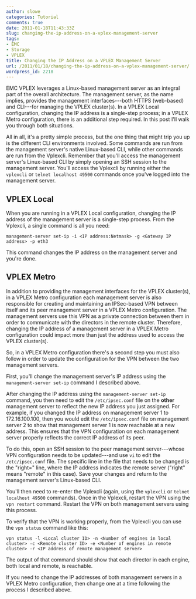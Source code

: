 ```yaml
---
author: slowe
categories: Tutorial
comments: true
date: 2011-01-18T11:43:33Z
slug: changing-the-ip-address-on-a-vplex-management-server
tags:
- EMC
- Storage
- VPLEX
title: Changing the IP Address on a VPLEX Management Server
url: /2011/01/18/changing-the-ip-address-on-a-vplex-management-server/
wordpress_id: 2218
---
```


EMC VPLEX leverages a Linux-based management server as an integral part of the overall architecture. The management server, as the name implies, provides the management interfaces---both HTTPS (web-based) and CLI---for managing the VPLEX cluster(s). In a VPLEX Local configuration, changing the IP address is a single-step process; in a VPLEX Metro configuration, there is an additional step required. In this post I'll walk you through both situations.

All in all, it's a pretty simple process, but the one thing that might trip you up is the different CLI environments involved. Some commands are run from the management server's native Linux-based CLI, while other commands are run from the Vplexcli. Remember that you'll access the management server's Linux-based CLI by simply opening an SSH session to the management server. You'll access the Vplexcli by running either the `vplexcli` or `telnet localhost 49500` commands once you've logged into the management server.

## VPLEX Local

When you are running in a VPLEX Local configuration, changing the IP address of the management server is a single-step process. From the Vplexcli, a single command is all you need:

	management-server set-ip -i <IP address:Netmask> -g <Gateway IP address> -p eth3

This command changes the IP address on the management server and you're done.

## VPLEX Metro

In addition to providing the management interfaces for the VPLEX cluster(s), in a VPLEX Metro configuration each management server is also responsible for creating and maintaining an IPSec-based VPN between itself and its peer management server in a VPLEX Metro configuration. The management servers use this VPN as a private connection between them in order to communicate with the directors in the remote cluster. Therefore, changing the IP address of a management server in a VPLEX Metro configuration could impact more than just the address used to access the VPLEX cluster(s).

So, in a VPLEX Metro configuration there's a second step you must also follow in order to update the configuration for the VPN between the two management servers.

First, you'll change the management server's IP address using the `management-server set-ip` command I described above.

After changing the IP address using the `management-server set-ip` command, you then need to edit the `/etc/ipsec.conf` file on the **other** management server to reflect the new IP address you just assigned. For example, if you changed the IP address on management server 1 to 172.16.100.100, then you would edit the `/etc/ipsec.conf` file on management server 2 to show that management server 1 is now reachable at a new address. This ensures that the VPN configuration on each management server properly reflects the correct IP address of its peer.

To do this, open an SSH session to the peer management server---whose VPN configuration needs to be updated---and use `vi` to edit the `/etc/ipsec.conf` file. The specific line in the file that needs to be changed is the "right=" line, where the IP address indicates the remote server ("right" means "remote" in this case). Save your changes and return to the management server's Linux-based CLI.

You'll then need to re-enter the Vplexcli (again, using the `vplexcli` or `telnet localhost 49500` commands). Once in the Vplexcli, restart the VPN using the `vpn restart` command. Restart the VPN on both management servers using this process.

To verify that the VPN is working properly, from the Vplexcli you can use the `vpn status` command like this:

	vpn status -l <Local cluster ID> -n <Number of engines in local cluster> -c <Remote cluster ID> -e <Number of engines in remote cluster> -r <IP address of remote management server>

The output of that command should show that each director in each engine, both local and remote, is reachable.

If you need to change the IP addresses of both management servers in a VPLEX Metro configuration, then change one at a time following the process I described above.
